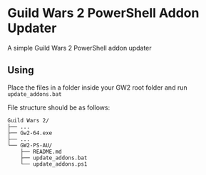 # Guild Wars 2 PowerShell Addon Updater

A simple Guild Wars 2 PowerShell addon updater

## Using

Place the files in a folder inside your GW2 root folder and run `update_addons.bat`

File structure should be as follows:

```pre
Guild Wars 2/  
├── ...  
├── Gw2-64.exe  
├── ...  
└── GW2-PS-AU/  
    ├── README.md  
    ├── update_addons.bat  
    └── update_addons.ps1  
```

